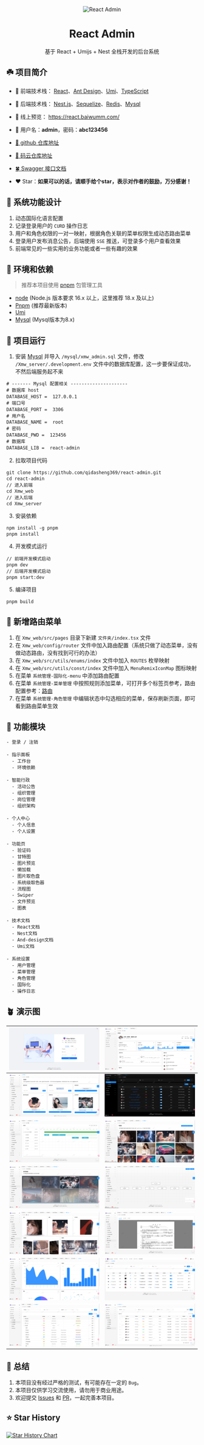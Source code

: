 <p align="center"><img width="100" src="./Xmw_web/public/logo.svg" alt="React Admin"></p>
<h1 align="center">React Admin</h1>
<p align="center">基于 React + Umijs + Nest 全栈开发的后台系统</p>

## ☘️ 项目简介
- 🍁 前端技术栈： [React](https://react.dev/)、[Ant Design](https://ant.design/)、[Umi](https://umijs.org/)、[TypeScript](https://github.com/microsoft/TypeScript)


- 🍁 后端技术栈： [Nest.js](https://docs.nestjs.cn/)、[Sequelize](https://github.com/sequelize/sequelize/)、[Redis](https://github.com/redis/redis/)、[Mysql](https://www.mysql.com/)

- 🍂 线上预览： https://react.baiwumm.com/

- 🍃 用户名：**admin**，密码：**abc123456**

- [🪹 github 仓库地址](https://github.com/qidasheng369/react-admin/)

- [🪺 码云仓库地址](https://gitee.com/qidasheng369/react-admin/)

- [🍀 Swagger 接口文档](https://react-admin.xworker.icu/docs)

- ❤️ Star：**如果可以的话，请顺手给个star，表示对作者的鼓励，万分感谢！**

## 🌿 系统功能设计
1. 动态国际化语言配置
2. 记录登录用户的 `CURD` 操作日志
3. 用户和角色权限的一对一映射，根据角色关联的菜单权限生成动态路由菜单
4. 登录用户发布消息公告，后端使用 `SSE` 推送，可登录多个用户查看效果
5. 前端常见的一些实用的业务功能或者一些有趣的效果

## 🌳 环境和依赖
> 推荐本项目使用 [pnpm](https://github.com/pnpm/pnpm/) 包管理工具
- [node](https://nodejs.org/) (Node.js 版本要求 16.x 以上，这里推荐 18.x 及以上)
- [Pnpm](https://github.com/pnpm/pnpm/) (推荐最新版本)
- [Umi](https://umijs.org/)
- [Mysql](https://www.mysql.com/) (Mysql版本为8.x)

## 🌴 项目运行
1. 安装 [Mysql](https://www.mysql.com/) 并导入 `/mysql/xmw_admin.sql` 文件，修改 `/Xmw_server/.development.env` 文件中的数据库配置，这一步要保证成功，不然后端服务起不来
```txt
# ------- Mysql 配置相关 ---------------------
# 数据库 host
DATABASE_HOST =  127.0.0.1
# 端口号
DATABASE_PORT =  3306
# 用户名
DATABASE_NAME =  root
# 密码
DATABASE_PWD =  123456
# 数据库
DATABASE_LIB =  react-admin
```

2. 拉取项目代码
```poswrshell
git clone https://github.com/qidasheng369/react-admin.git
cd react-admin
// 进入前端
cd Xmw_web
// 进入后端
cd Xmw_server
```

3. 安装依赖
```poswrshell
npm install -g pnpm
pnpm install
```

4. 开发模式运行
```poswrshell
// 前端开发模式启动
pnpm dev
// 后端开发模式启动
pnpm start:dev
```

5. 编译项目
```poswrshell
pnpm build
```

## 🌵 新增路由菜单
1. 在 `Xmw_web/src/pages` 目录下新建 `文件夹/index.tsx` 文件
2. 在 `Xmw_web/config/router` 文件中加入路由配置（系统只做了动态菜单，没有做动态路由，没有找到可行的办法）
3. 在 `Xmw_web/src/utils/enums/index` 文件中加入 `ROUTES` 枚举映射
4. 在 `Xmw_web/src/utils/const/index` 文件中加入 `MenuRemixIconMap` 图标映射
5. 在菜单 `系统管理-国际化-menu` 中添加路由配置
6. 在菜单 `系统管理-菜单管理` 中按照规则添加菜单，可打开多个标签页参考，路由配置参考：[路由](https://umijs.org/docs/guides/routes)
7. 在菜单 `系统管理-角色管理` 中编辑状态中勾选相应的菜单，保存刷新页面，即可看到路由菜单生效

## 🌱 功能模块

```
- 登录 / 注销

- 指示面板
  - 工作台
  - 环境依赖

- 智能行政
  - 活动公告
  - 组织管理
  - 岗位管理
  - 组织架构

- 个人中心
  - 个人信息
  - 个人设置

- 功能页
  - 验证码
  - 甘特图
  - 图片预览
  - 懒加载
  - 图片取色盘
  - 系统级取色器
  - 流程图
  - Swiper
  - 文件预览
  - 图表

- 技术文档
  - React文档
  - Nest文档
  - And-design文档
  - Umi文档

- 系统设置
  - 用户管理
  - 菜单管理
  - 角色管理
  - 国际化
  - 操作日志

```

## 🪴 演示图

| ![](./demo/1.png) | ![](./demo/2.png) |
| ------------- | ------------- |
| ![](./demo/3.png) | ![](./demo/4.png) |
| ![](./demo/5.png) | ![](./demo/6.png) |
| ![](./demo/7.png) | ![](./demo/8.png) |
| ![](./demo/9.png) | ![](./demo/10.png) |
| ![](./demo/11.png) | ![](./demo/12.png) |
| ![](./demo/13.png) | ![](./demo/14.png) |

## 🍄 总结
1. 本项目没有经过严格的测试，有可能存在一定的 `Bug`。
2. 本项目仅供学习交流使用，请勿用于商业用途。
3. 欢迎提交 [Issues](https://github.com/qidasheng369/react-admin/issues) 和 [PR](https://github.com/qidasheng369/react-admin/pulls)，一起完善本项目。

## ⭐ Star History

[![Star History Chart](https://api.star-history.com/svg?repos=qidasheng369/react-admin&type=Date)](https://star-history.com/#qidasheng369/react-admin&Date)